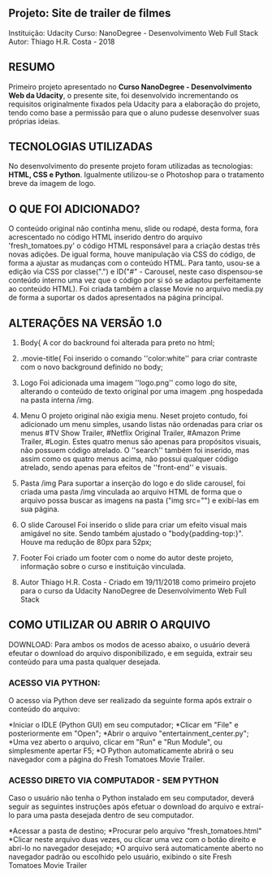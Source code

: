 ## Projeto: Site de trailer de filmes
Instituição: Udacity
Curso: NanoDegree - Desenvolvimento Web Full Stack
Autor: Thiago H.R. Costa - 2018 

## RESUMO
Primeiro projeto apresentado no **Curso NanoDegree - Desenvolvimento Web da Udacity**, o presente
site, foi desenvolvido incrementando os requisitos originalmente fixados pela Udacity para a
elaboração do projeto, tendo como base a permissão para que o aluno pudesse desenvolver suas
próprias ideias.

## TECNOLOGIAS UTILIZADAS
No desenvolvimento do presente projeto foram utilizadas as tecnologias: **HTML, CSS e Python**. Igualmente utilizou-se o Photoshop para o tratamento breve da imagem de logo. 

## O QUE FOI ADICIONADO? 
O conteúdo original não continha menu, slide ou rodapé, desta forma, fora acrescentado no 
código HTML inserido dentro do arquivo 'fresh_tomatoes.py' o código HTML responsável para a
criação destas três novas adições. De igual forma, houve manipulação via CSS do código, de 
forma a ajustar as mudanças com o conteúdo HTML.  Para tanto, usou-se a edição via CSS por 
classe(".") e ID("#" - Carousel, neste caso dispensou-se conteúdo interno uma vez que o código
por si só se adaptou perfeitamente ao conteúdo HTML). Foi criada também a classe Movie no 
arquivo media.py de forma a suportar os dados apresentados na página principal.

## ALTERAÇÕES NA VERSÃO 1.0
1. Body{
	A cor do backround foi alterada para preto no html;

2. .movie-title{
	Foi inserido o comando ''color:white'' para criar contraste com o novo background 
	definido no body;

3. Logo
	Foi adicionada uma imagem ''logo.png'' como logo do site, alterando o conteúdo de 
	texto original por uma imagem .png hospedada na pasta interna /img. 

4. Menu
	O projeto original não exigia menu. Neset projeto contudo, foi adicionado um menu
	simples, usando listas não ordenadas para criar os menus #TV Show Trailer, #Netflix
	Original Trailer, #Amazon Prime Trailer, #Login.
	Estes quatro menus são apenas para propósitos visuais, não possuem código atrelado.
	O ''search'' também foi inserido, mas assim como os quatro menus acima, não possui
	qualquer código atrelado, sendo apenas para efeitos de ''front-end'' e visuais.

5. Pasta /img
	Para suportar a inserção do logo e do slide carousel, foi criada uma pasta /img
	vinculada ao arquivo HTML de forma que o arquivo possa buscar as imagens na pasta
	("img src="") e exibí-las em sua página. 	

6. O slide Carousel
	Foi inserido o slide para criar um efeito visual mais amigável no site. Sendo também
	ajustado o "body{padding-top:}". Houve ma redução de 80px para 52px;

7. Footer
	Foi criado um footer com o nome do autor deste projeto, informação sobre o curso e 
	instituição vinculada. 

8. Autor
	Thiago H.R. Costa - Criado em 19/11/2018 como primeiro projeto para o curso da Udacity
	NanoDegree de Desenvolvimento Web Full Stack
 
## COMO UTILIZAR OU ABRIR O ARQUIVO

DOWNLOAD: Para ambos os modos de acesso abaixo, o usuário deverá efeutar o download do arquivo
disponibilizado, e em seguida, extrair seu conteúdo para uma pasta qualquer desejada.

### ACESSO VIA PYTHON: 

O acesso via Python deve ser realizado da seguinte forma após extrair o conteúdo do arquivo: 

*Iniciar o IDLE (Python GUI) em seu computador;
*Clicar em "File" e posteriormente em "Open";
*Abrir o arquivo "entertainment_center.py";
*Uma vez aberto o arquivo, clicar em "Run" e "Run Module", ou simplesmente apertar F5;
*O Python automaticamente abrirá o seu navegador com a página do Fresh Tomatoes Movie Trailer.

### ACESSO DIRETO VIA COMPUTADOR - SEM PYTHON

Caso o usuário não tenha o Python instalado em seu computador, deverá seguir as seguintes 
instruções após efetuar o download do arquivo e extraí-lo para uma pasta desejada dentro de seu
computador. 

*Acessar a pasta de destino;
*Procurar pelo arquivo "fresh_tomatoes.html"
*Clicar neste arquivo duas vezes, ou clicar uma vez com o botão direito e abrí-lo no navegador desejado;
*O arquivo será automaticamente aberto no navegador padrão ou escolhido pelo usuário, exibindo o site Fresh Tomatoes Movie Trailer
